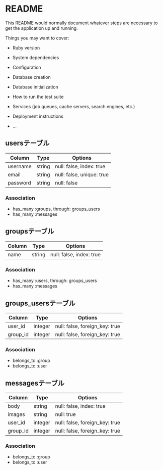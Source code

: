 # README

This README would normally document whatever steps are necessary to get the
application up and running.

Things you may want to cover:

* Ruby version

* System dependencies

* Configuration

* Database creation

* Database initialization

* How to run the test suite

* Services (job queues, cache servers, search engines, etc.)

* Deployment instructions

* ...


## usersテーブル

|Column|Type|Options|
|------|----|-------|
|username|string|null: false, index: true|
|email|string|null: false, unique: true|
|password|string|null: false|

### Association
- has_many :groups, through: groups_users
- has_many :messages


## groupsテーブル

|Column|Type|Options|
|------|----|-------|
|name|string|null: false, index: true|

### Association
- has_many :users, through: groups_users
- has_many :messages


## groups_usersテーブル

|Column|Type|Options|
|------|----|-------|
|user_id|integer|null: false, foreign_key: true|
|group_id|integer|null: false, foreign_key: true|

### Association
- belongs_to :group
- belongs_to :user


## messagesテーブル

|Column|Type|Options|
|------|----|-------|
|body|string|null: false, index: true|
|images|string|null: true|
|user_id|integer|null: false, foreign_key: true|
|group_id|integer|null: false, foreign_key: true|

### Association
- belongs_to :group
- belongs_to :user